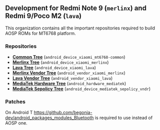 ## Development for Redmi Note 9 (`merlinx`) and Redmi 9/Poco M2 (`lava`)

This organization contains all the important repositories required to build AOSP ROMs for MT6768 platform.

### Repositories
* [**Common Tree**](https://github.com/6768Team/android_device_xiaomi_mt6768-common) (`android_device_xiaomi_mt6768-common`)
* [**Merlinx Tree**](https://github.com/6768Team/android_device_xiaomi_merlinx) (`android_device_xiaomi_merlinx`)
* [**Lava Tree**](https://github.com/6768Team/android_device_xiaomi_lava) (`android_device_xiaomi_lava`)
* [**Merlinx Vendor Tree**](https://github.com/6768Team/android_vendor_xiaomi_merlinx) (`android_vendor_xiaomi_merlinx`)
* [**Lava Vendor Tree**](https://github.com/6768Team/android_vendor_xiaomi_lava) (`android_vendor_xiaomi_lava`)
* [**MediaTek Hardware Tree**](https://github.com/nashc-dev/android_hardware_mediatek) (`android_hardware_mediatek`)
* [**MediaTek Sepolicy Tree**](https://github.com/6768Team/android_device_mediatek_sepolicy_vndr) (`android_device_mediatek_sepolicy_vndr`)

### Patches

On Android T https://github.com/begonia-dev/android_packages_modules_Bluetooth is required to use instead of AOSP one.

